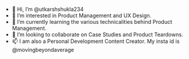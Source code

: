 - 👋 Hi, I’m @utkarshshukla234
- 👀 I’m interested in Product Management and UX Design.  
- 🌱 I’m currently learning the various technicalities behind Product Management.
- 💞️ I’m looking to collaborate on Case Studies and Product Teardowns. 
- 📫 I am also a Personal Development Content Creator. My insta id is @movingbeyondaverage

<!---
utkarshshukla234/utkarshshukla234 is a ✨ special ✨ repository because its `README.md` (this file) appears on your GitHub profile.
You can click the Preview link to take a look at your changes.
--->
